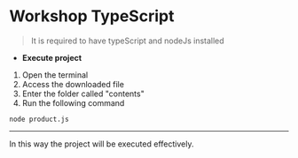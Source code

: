 # Workshop TypeScript

> It is required to have typeScript and nodeJs installed


 * **Execute project**

1. Open the terminal
2. Access the downloaded file
3. Enter the folder called "contents"
4. Run the following command

```
node product.js
```
---

 In this way the project will be executed effectively. 

 

